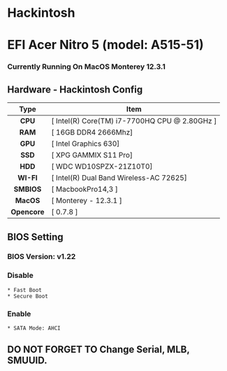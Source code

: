 # Hackintosh
# EFI Acer Nitro 5 (model: A515-51)

### Currently Running On MacOS Monterey 12.3.1 


## Hardware - Hackintosh Config

|       Type       | Item                                             |
|:----------------:|--------------------------------------------------|
|     **CPU**      | [ Intel(R) Core(TM) i7-7700HQ CPU @ 2.80GHz ]    |
|     **RAM**      | [ 16GB DDR4 2666Mhz] 		              |
|     **GPU**      | [ Intel Graphics 630]                            |
|     **SSD**      | [ XPG GAMMIX S11 Pro]      		      |
|     **HDD**      | [ WDC WD10SPZX-21Z10T0]	      	 	      |
|    **WI-FI**     | [ Intel(R) Dual Band Wireless-AC 72625]          |
|    **SMBIOS**    | [ MacbookPro14,3 ]                               |
|    **MacOS**     | [ Monterey - 12.3.1 ]                            |
|   **Opencore**   | [ 0.7.8 ]                                        |


## BIOS Setting

### BIOS Version: v1.22

### Disable

```
* Fast Boot
* Secure Boot
```

### Enable

```
* SATA Mode: AHCI
```

## DO NOT FORGET TO Change Serial, MLB, SMUUID.

 
